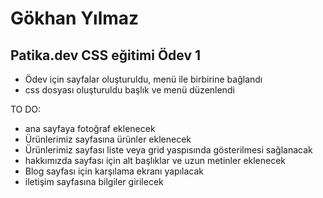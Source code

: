 # Gökhan Yılmaz

## Patika.dev CSS eğitimi Ödev 1

* Ödev için sayfalar oluşturuldu, menü ile birbirine bağlandı
* css dosyası oluşturuldu başlık ve menü düzenlendi

TO DO:
* ana sayfaya fotoğraf eklenecek
* Ürünlerimiz sayfasına ürünler eklenecek
* Ürünlerimiz sayfası liste veya grid yaspısında gösterilmesi sağlanacak
* hakkımızda sayfası için alt başlıklar ve uzun metinler eklenecek
* Blog sayfası için karşılama ekranı yapılacak
* iletişim sayfasına bilgiler girilecek
